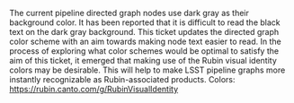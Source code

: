 The current pipeline directed graph nodes use dark gray as their background color.
It has been reported that it is difficult to read the black text on the dark gray background.
This ticket updates the directed graph color scheme with an aim towards making node text easier to read.
In the process of exploring what color schemes would be optimal to satisfy the aim of this ticket, it emerged that making use of the Rubin visual identity colors may be desirable.
This will help to make LSST pipeline graphs more instantly recognizable as Rubin-associated products.
Colors: https://rubin.canto.com/g/RubinVisualIdentity
